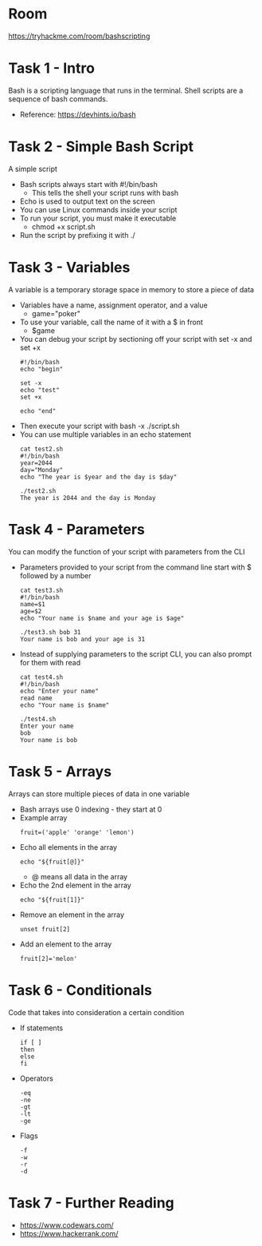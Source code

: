# Room
https://tryhackme.com/room/bashscripting

# Task 1 - Intro
Bash is a scripting language that runs in the terminal.  Shell scripts are a sequence of bash commands.
* Reference: https://devhints.io/bash

# Task 2 - Simple Bash Script
A simple script
* Bash scripts always start with #!/bin/bash
    * This tells the shell your script runs with bash
* Echo is used to output text on the screen
* You can use Linux commands inside your script
* To run your script, you must make it executable
    * chmod +x script.sh
* Run the script by prefixing it with ./

# Task 3 - Variables
A variable is a temporary storage space in memory to store a piece of data
* Variables have a name, assignment operator, and a value
    * game="poker"
* To use your variable, call the name of it with a $ in front
    * $game
* You can debug your script by sectioning off your script with set -x and set +x
    ```
    #!/bin/bash
    echo "begin"

    set -x
    echo "test"
    set +x

    echo "end"
    ```
* Then execute your script with bash -x ./script.sh
* You can use multiple variables in an echo statement
    ```
    cat test2.sh 
    #!/bin/bash
    year=2044
    day="Monday"
    echo "The year is $year and the day is $day"

    ./test2.sh 
    The year is 2044 and the day is Monday
    ```
# Task 4 - Parameters
You can modify the function of your script with parameters from the CLI
* Parameters provided to your script from the command line start with $ followed by a number
    ```
    cat test3.sh
    #!/bin/bash
    name=$1
    age=$2
    echo "Your name is $name and your age is $age"

    ./test3.sh bob 31
    Your name is bob and your age is 31
    ```
* Instead of supplying parameters to the script CLI, you can also prompt for them with read
    ```
    cat test4.sh 
    #!/bin/bash
    echo "Enter your name"
    read name
    echo "Your name is $name"

    ./test4.sh 
    Enter your name
    bob
    Your name is bob
    ```
# Task 5 - Arrays
Arrays can store multiple pieces of data in one variable
* Bash arrays use 0 indexing - they start at 0
* Example array
    ```
    fruit=('apple' 'orange' 'lemon')
    ```
* Echo all elements in the array
    ```
    echo "${fruit[@]}"
    ```
    * @ means all data in the array
* Echo the 2nd element in the array
    ```
    echo "${fruit[1]}"
    ```
* Remove an element in the array
    ```
    unset fruit[2]
    ```
* Add an element to the array
    ```
    fruit[2]='melon'
    ```
# Task 6 - Conditionals
Code that takes into consideration a certain condition
* If statements
    ```
    if [ ]
    then
    else
    fi
    ```
* Operators
    ```
    -eq
    -ne
    -gt
    -lt
    -ge
    ```
* Flags
    ```
    -f
    -w
    -r
    -d
    ```
# Task 7 - Further Reading
* https://www.codewars.com/
* https://www.hackerrank.com/
